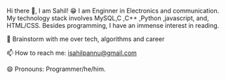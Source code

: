 Hi there 👋, I am Sahil! 😁
I am Enginner in Electronics and communication. My technology stack involves MySQL,C ,C++ ,Python ,javascript, and, HTML/CSS. Besides programming, I have an immense interest in reading.

💬 Brainstorm with me over tech, algorithms and career

📫 How to reach me: isahilpannu@gmail.com

😄 Pronouns: Programmer/he/him.

